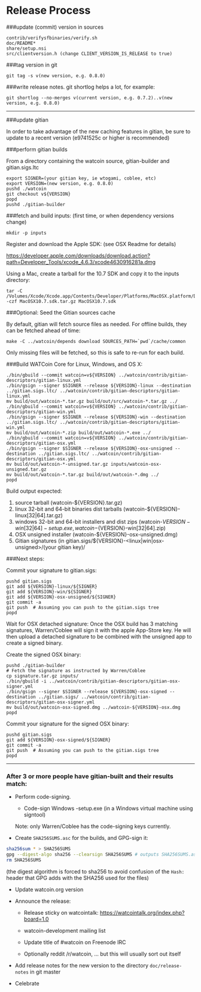 Release Process
====================

###update (commit) version in sources

	contrib/verifysfbinaries/verify.sh
	doc/README*
	share/setup.nsi
	src/clientversion.h (change CLIENT_VERSION_IS_RELEASE to true)

###tag version in git

	git tag -s v(new version, e.g. 0.8.0)

###write release notes. git shortlog helps a lot, for example:

	git shortlog --no-merges v(current version, e.g. 0.7.2)..v(new version, e.g. 0.8.0)

* * *

###update gitian

 In order to take advantage of the new caching features in gitian, be sure to update to a recent version (e9741525c or higher is recommended)

###perform gitian builds

 From a directory containing the watcoin source, gitian-builder and gitian.sigs.ltc
  
	export SIGNER=(your gitian key, ie wtogami, coblee, etc)
	export VERSION=(new version, e.g. 0.8.0)
	pushd ./watcoin
	git checkout v${VERSION}
	popd
	pushd ./gitian-builder

###fetch and build inputs: (first time, or when dependency versions change)
 
	mkdir -p inputs

 Register and download the Apple SDK: (see OSX Readme for details)
 
 https://developer.apple.com/downloads/download.action?path=Developer_Tools/xcode_4.6.3/xcode4630916281a.dmg
 
 Using a Mac, create a tarball for the 10.7 SDK and copy it to the inputs directory:
 
	tar -C /Volumes/Xcode/Xcode.app/Contents/Developer/Platforms/MacOSX.platform/Developer/SDKs/ -czf MacOSX10.7.sdk.tar.gz MacOSX10.7.sdk

###Optional: Seed the Gitian sources cache

  By default, gitian will fetch source files as needed. For offline builds, they can be fetched ahead of time:

	make -C ../watcoin/depends download SOURCES_PATH=`pwd`/cache/common

  Only missing files will be fetched, so this is safe to re-run for each build.

###Build WATCoin Core for Linux, Windows, and OS X:
  
	./bin/gbuild --commit watcoin=v${VERSION} ../watcoin/contrib/gitian-descriptors/gitian-linux.yml
	./bin/gsign --signer $SIGNER --release ${VERSION}-linux --destination ../gitian.sigs.ltc/ ../watcoin/contrib/gitian-descriptors/gitian-linux.yml
	mv build/out/watcoin-*.tar.gz build/out/src/watcoin-*.tar.gz ../
	./bin/gbuild --commit watcoin=v${VERSION} ../watcoin/contrib/gitian-descriptors/gitian-win.yml
	./bin/gsign --signer $SIGNER --release ${VERSION}-win --destination ../gitian.sigs.ltc/ ../watcoin/contrib/gitian-descriptors/gitian-win.yml
	mv build/out/watcoin-*.zip build/out/watcoin-*.exe ../
	./bin/gbuild --commit watcoin=v${VERSION} ../watcoin/contrib/gitian-descriptors/gitian-osx.yml
	./bin/gsign --signer $SIGNER --release ${VERSION}-osx-unsigned --destination ../gitian.sigs.ltc/ ../watcoin/contrib/gitian-descriptors/gitian-osx.yml
	mv build/out/watcoin-*-unsigned.tar.gz inputs/watcoin-osx-unsigned.tar.gz
	mv build/out/watcoin-*.tar.gz build/out/watcoin-*.dmg ../
	popd
  Build output expected:

  1. source tarball (watcoin-${VERSION}.tar.gz)
  2. linux 32-bit and 64-bit binaries dist tarballs (watcoin-${VERSION}-linux[32|64].tar.gz)
  3. windows 32-bit and 64-bit installers and dist zips (watcoin-${VERSION}-win[32|64]-setup.exe, watcoin-${VERSION}-win[32|64].zip)
  4. OSX unsigned installer (watcoin-${VERSION}-osx-unsigned.dmg)
  5. Gitian signatures (in gitian.sigs/${VERSION}-<linux|win|osx-unsigned>/(your gitian key)/

###Next steps:

Commit your signature to gitian.sigs:

	pushd gitian.sigs
	git add ${VERSION}-linux/${SIGNER}
	git add ${VERSION}-win/${SIGNER}
	git add ${VERSION}-osx-unsigned/${SIGNER}
	git commit -a
	git push  # Assuming you can push to the gitian.sigs tree
	popd

  Wait for OSX detached signature:
	Once the OSX build has 3 matching signatures, Warren/Coblee will sign it with the apple App-Store key.
	He will then upload a detached signature to be combined with the unsigned app to create a signed binary.

  Create the signed OSX binary:

	pushd ./gitian-builder
	# Fetch the signature as instructed by Warren/Coblee
	cp signature.tar.gz inputs/
	./bin/gbuild -i ../watcoin/contrib/gitian-descriptors/gitian-osx-signer.yml
	./bin/gsign --signer $SIGNER --release ${VERSION}-osx-signed --destination ../gitian.sigs/ ../watcoin/contrib/gitian-descriptors/gitian-osx-signer.yml
	mv build/out/watcoin-osx-signed.dmg ../watcoin-${VERSION}-osx.dmg
	popd

Commit your signature for the signed OSX binary:

	pushd gitian.sigs
	git add ${VERSION}-osx-signed/${SIGNER}
	git commit -a
	git push  # Assuming you can push to the gitian.sigs tree
	popd

-------------------------------------------------------------------------

### After 3 or more people have gitian-built and their results match:

- Perform code-signing.

    - Code-sign Windows -setup.exe (in a Windows virtual machine using signtool)

  Note: only Warren/Coblee has the code-signing keys currently.

- Create `SHA256SUMS.asc` for the builds, and GPG-sign it:
```bash
sha256sum * > SHA256SUMS
gpg --digest-algo sha256 --clearsign SHA256SUMS # outputs SHA256SUMS.asc
rm SHA256SUMS
```
(the digest algorithm is forced to sha256 to avoid confusion of the `Hash:` header that GPG adds with the SHA256 used for the files)

- Update watcoin.org version

- Announce the release:

  - Release sticky on watcointalk: https://watcointalk.org/index.php?board=1.0

  - watcoin-development mailing list

  - Update title of #watcoin on Freenode IRC

  - Optionally reddit /r/watcoin, ... but this will usually sort out itself

- Add release notes for the new version to the directory `doc/release-notes` in git master

- Celebrate 
